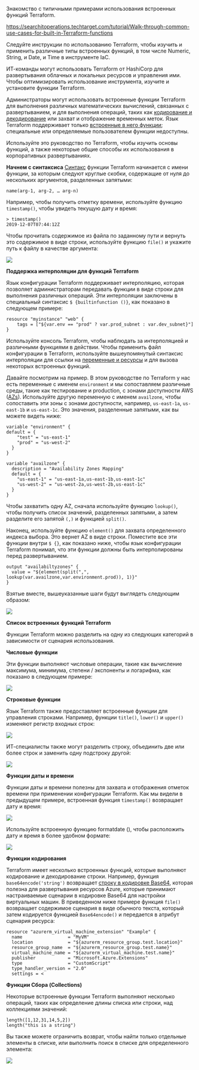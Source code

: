 Знакомство с типичными примерами использования встроенных функций Terraform.

https://searchitoperations.techtarget.com/tutorial/Walk-through-common-use-cases-for-built-in-Terraform-functions

Следуйте инструкции по использованию Terraform, чтобы изучить и применить различные типы встроенных функций, в том числе Numeric, String, и Date, и Time в инструменте IaC.

ИТ-команды могут использовать Terraform от HashiCorp для развертывания облачных и локальных ресурсов и управления ими. Чтобы оптимизировать использование инструмента, изучите и установите функции Terraform. 

Администраторы могут использовать встроенные функции Terraform для выполнения различных математических вычислений, связанных с развертыванием, и для выполнения операций, таких как [кодирование и декодирование](https://searchnetworking.techtarget.com/definition/encoding-and-decoding) или захват и отображение временных меток. Язык Terraform поддерживает только [встроенные в него функции](https://www.terraform.io/docs/configuration/functions.html); специальные или определяемые пользователем функции недоступны.

Используйте это руководство по Terraform, чтобы изучить основы функций, а также некоторые общие способы их использования в корпоративных развертываниях.

**Начнем с синтаксиса**
[Синтакс](https://whatis.techtarget.com/definition/syntax) функции Terraform начинается с имени функции, за которым следуют круглые скобки, содержащие от нуля до нескольких аргументов, разделенных запятыми:

```
name(arg-1, arg-2, … arg-n)
```

Например, чтобы получить отметку времени, используйте функцию `timestamp()`, чтобы увидеть текущую дату и время:

```
> timestamp()
2019-12-07T07:44:12Z
```

Чтобы прочитать содержимое из файла по заданному пути и вернуть это содержимое в виде строки, используйте функцию `file()` и укажите путь к файлу в качестве аргумента:

![](https://habrastorage.org/webt/hq/1m/hs/hq1mhshsbgbq1kikcandfokyuoy.png)

**Поддержка интерполяции для функций Terraform**

Язык конфигурации Terraform поддерживает интерполяцию, которая позволяет администраторам передавать функции в виде строки для выполнения различных операций. Эти интерполяции заключены в специальный синтаксис `$ {builtinfunction ()}`, как показано в следующем примере:

```
resource "myinstance" "web" {
    tags = ["${var.env == "prod" ? var.prod_subnet : var.dev_subnet}"]
}
```

Используйте консоль Terraform, чтобы наблюдать за интерполяцией и различными функциями в действии. Чтобы применить файл конфигурации в Terraform, используйте вышеупомянутый синтаксис интерполяции для ссылки на [переменные и ресурсы](https://searchitoperations.techtarget.com/tip/Start-using-Terraform-variables-for-IT-resource-deployment-flexibility) и для вызова некоторых встроенных функций.

Давайте посмотрим на пример. В этом руководстве по Terraform у нас есть переменные с именем `environment` и мы сопоставляем различные среды, такие как тестирование и production, с зонами доступности AWS ([AZs](https://searchaws.techtarget.com/definition/availability-zones)). Используйте другую переменную с именем `availzone`, чтобы сопоставить эти зоны с зонами доступности, например, `us-east-1a`, `us-east-1b` и `us-east-1c`. Это значения, разделенные запятыми, как вы можете видеть ниже:

```
variable "environment" {
default = {
    "test" = "us-east-1"
    "prod" = "us-west-2"
  }
}

variable "availzone" {
  description = "Availability Zones Mapping"
  default = {
    "us-east-1" = "us-east-1a,us-east-1b,us-east-1c"
    "us-west-2" = "us-west-2a,us-west-2b,us-east-1c"
  }
}
```

Чтобы захватить одну AZ, сначала используйте функцию `lookup()`, чтобы получить список значений, разделенных запятыми, а затем разделите его запятой `(,)` и функцией `split()`. 

Наконец, используйте функцию `element()` для захвата определенного индекса выбора. Это вернет AZ в виде строки. Поместите все эти функции внутри `$ {}`, как показано ниже, чтобы язык конфигурации Terraform понимал, что эти функции должны быть интерполированы перед развертыванием.

```
output "availabiltyzones" {
  value = "${element(split(",", lookup(var.availzone,var.environment.prod)), 1)}"
}
```

Взятые вместе, вышеуказанные шаги будут выглядеть следующим образом:

![](https://habrastorage.org/webt/a_/ri/wp/a_riwpcovkvjl0sd3fxdptcasfg.png)

**Список встроенных функций Terraform** 

Функции Terraform можно разделить на одну из следующих категорий в зависимости от сценария использования.

**Числовые функции** 

Эти функции выполняют числовые операции, такие как вычисление максимума, минимума, степени / экспоненты и логарифма, как показано в следующем примере:

![](https://habrastorage.org/webt/6r/kq/60/6rkq60g1dvnihlqfw8anrejhguc.png)

**Строковые функции** 

Язык Terraform также предоставляет встроенные функции для управления строками. Например, функции `title()`, `lower()` и `upper()` изменяют регистр входных строк:

![](https://habrastorage.org/webt/f0/k8/oe/f0k8oekpe2rarcc_k-nwzfp_ibm.png)

ИТ-специалисты также могут разделить строку, объединить две или более строк и заменить одну подстроку другой:

![](https://habrastorage.org/webt/b9/cq/_l/b9cq_lvjxp0igoq9z6kgeme0fxq.png)

**Функции даты и времени** 

Функции даты и времени полезны для захвата и отображения отметок времени при применении конфигурации Terraform. Как мы видели в предыдущем примере, встроенная функция `timestamp()` возвращает дату и время:

![](https://habrastorage.org/webt/5-/du/rd/5-durdplbl9z7osz25syifuitye.png)

Используйте встроенную функцию formatdate (), чтобы расположить дату и время в более удобном формате:

![](https://habrastorage.org/webt/j5/e7/9p/j5e79pom5flyi6dexqtfsli-sbs.png)

**Функции кодирования** 

Terraform имеет несколько встроенных функций, которые выполняют кодирование и декодирование строки. Например, функция `base64encode('string')` возвращает [строку в кодировке Base64](https://developer.mozilla.org/en-US/docs/Web/API/WindowBase64/Base64_encoding_and_decoding), которая полезна для развертывания ресурсов Azure, которые принимают настраиваемые сценарии в кодировке Base64 для настройки виртуальных машин. В приведенном ниже примере функция `file()` возвращает содержимое сценария в виде обычного текста, который затем кодируется функцией `Base64encode()` и передается в атрибут сценария ресурса:

```
resource "azurerm_virtual_machine_extension" "Example" {
  name                 = "MyVM"
  location             = "${azurerm_resource_group.test.location}"
  resource_group_name  = "${azurerm_resource_group.test.name}"
  virtual_machine_name = "${azurerm_virtual_machine.test.name}"
  publisher            = "Microsoft.Azure.Extensions"
  type                 = "CustomScript"
  type_handler_version = "2.0"
  settings = <
```

**Функции Сбора (Collections)**

Некоторые встроенные функции Terraform выполняют несколько операций, таких как определение длины списка или строки, над коллекциями значений:

```
length([1,12,31,14,5,2])
length("this is a string")
```

Вы также можете ограничить возврат, чтобы найти только отдельные элементы в списке, или выполнить поиск в списке для определенного элемента:



![](https://habrastorage.org/webt/fu/pa/s2/fupas2v21hhih2u7yvfhg1djrgc.png)


